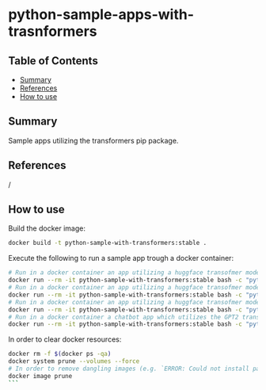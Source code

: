 # python-sample-apps-with-trasnformers


## Table of Contents

- [Summary](#summary)
- [References](#references)
- [How to use](#how-to-use)

## Summary

Sample apps utilizing the transformers pip package.

## References

/

## How to use

Build the docker image:

```sh
docker build -t python-sample-with-transformers:stable .
```
Execute the following to run a sample app trough a docker container:

```sh
# Run in a docker container an app utilizing a huggface transofmer model trained for english to french translation tasks
docker run --rm -it python-sample-with-transformers:stable bash -c "python3 samples/en-to-fr-translator.py"
# Run in a docker container an app utilizing a huggface transofmer model trained for english to german translation tasks
docker run --rm -it python-sample-with-transformers:stable bash -c "python3 samples/en-to-de-translator.py"
# Run in a docker container an app utilizing a huggface transofmer model trained for english to chinese translation tasks
docker run --rm -it python-sample-with-transformers:stable bash -c "python3 samples/en-to-zh-translator.py"
# Run in a docker container a chatbot app which utilizes the GPT2 transformer model
docker run --rm -it python-sample-with-transformers:stable bash -c "python3 samples/chatbot.py"
```

In order to clear docker resources:

````sh
docker rm -f $(docker ps -qa)
docker system prune --volumes --force
# In order to remove dangling images (e.g. `ERROR: Could not install packages due to an EnvironmentError: [Errno 28] No space` could appear on Windows OS for example)
docker image prune
```
